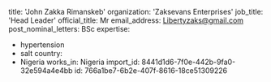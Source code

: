 title: 'John Zakka Rimanskeb'
organization: 'Zaksevans Enterprises'
job_title: 'Head Leader'
official_title: Mr
email_address: Libertyzaks@gmail.com
post_nominal_letters: BSc
expertise:
  - hypertension
  - salt
country:
  - Nigeria
works_in: Nigeria
import_id: 8441d1d6-7f0e-442b-9fa0-32e594a4e4bb
id: 766a1be7-6b2e-407f-8616-18ce51309226
